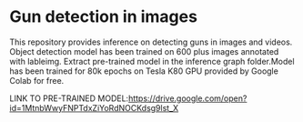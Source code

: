 # Gun detection in images
This repository provides inference on detecting guns in images and videos. Object detection model has been trained on 600 plus images annotated with lableimg. Extract pre-trained model in the inference graph folder.Model has been trained for 80k epochs on Tesla K80 GPU provided by Google Colab for free.





LINK TO PRE-TRAINED MODEL:https://drive.google.com/open?id=1MtnbWwyFNPTdxZiYoRdNOCKdsg9lst_X
